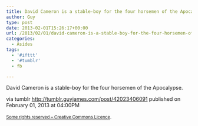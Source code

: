 ```yaml
---
title: David Cameron is a stable-boy for the four horsemen of the Apocalypse.
author: Guy
type: post
date: 2013-02-01T15:26:17+00:00
url: /2013/02/01/david-cameron-is-a-stable-boy-for-the-four-horsemen-of-the-apocalypse/
categories:
  - Asides
tags:
  - '#ifttt'
  - '#tumblr'
  - fb

---
```

<div>
  <span>David Cameron is a stable-boy for the four horsemen of the Apocalypse.</span>
</div></p> 

via tumblr http://tumblr.guyjames.com/post/42023406091 published on February 01, 2013 at 04:00PM

<small><a href="https://creativecommons.org/licenses/by-nc/3.0/" target="_blank">Some rights reserved &#8211; Creative Commons Licence</a></small>.